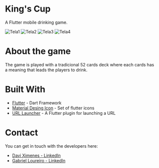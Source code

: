 # King's Cup
A Flutter mobile drinking game.


![Tela1](https://user-images.githubusercontent.com/42789011/67626408-83c75a00-f821-11e9-88f3-cdf040da01e1.PNG)
![Tela2](https://user-images.githubusercontent.com/42789011/67626409-83c75a00-f821-11e9-8d1f-7f72d7d0ccc1.PNG)
![Tela3](https://user-images.githubusercontent.com/42789011/67626410-845ff080-f821-11e9-8129-221ba553edfd.PNG)
![Tela4](https://user-images.githubusercontent.com/42789011/67626411-845ff080-f821-11e9-9ae0-d15f02689db9.PNG)



# About the game
The game is played with a tradicional 52 cards deck where each cards has a meaning that leads the players to drink.



# Built With
* [Flutter](https://flutter.dev) - Dart Framework 
* [Material Desing Icon](https://pub.dev/packages/material_design_icons_flutter) - Set of flutter icons
* [URL Launcher](https://pub.dev/packages/url_launcher) - A Flutter plugin for launching a URL

# Contact
You can get in touch with the developers here:
  * [Davi Ximenes - LinkedIn](https://www.linkedin.com/in/daviximenes/)
  * [Gabriel Loureiro - LinkedIn](https://www.linkedin.com/in/gabrieloureiro/)
